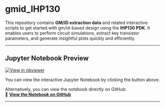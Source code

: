 # **gmid_IHP130**  
This repository contains **GM/ID extraction data** and related interactive scripts to get started with gm/id-based design using the **IHP130 PDK**. It enables users to perform circuit simulations, extract key transistor parameters, and generate insightful plots quickly and efficiently.  

---

## **Jupyter Notebook Preview**  

[![View in nbviewer](https://img.shields.io/badge/Jupyter-nbviewer-orange?logo=jupyter)](https://nbviewer.org/github/chennakeshavadasa/gmid_IHP130/blob/main/IHP130_gmid_Plots.ipynb)  

You can view the interactive Jupyter Notebook by clicking the button above.  

Alternatively, you can view the notebook directly on GitHub:  
📂 **[View the Notebook on GitHub](https://github.com/chennakeshavadasa/gmid_IHP130/blob/main/IHP130_gmid_Plots.ipynb)**  

---

<!--  
## **Installation**  

1. **Clone the repository**:  
   ```bash
   git clone https://github.com/chennakeshavadasa/gmid_IHP130.git
